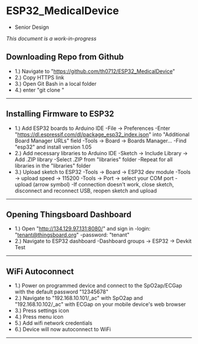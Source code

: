 # ESP32_MedicalDevice
- Senior Design

*This document is a work-in-progress*

Downloading Repo from Github
---------------------------------------------------------------------------------------------------------------------------
- 1.) Navigate to "https://github.com/th0712/ESP32_MedicalDevice"
- 2.) Copy HTTPS link
- 3.) Open Git Bash in a local folder
- 4.) enter "git clone <Insert HTTP link here>"
---------------------------------------------------------------------------------------------------------------------------

Installing Firmware to ESP32
---------------------------------------------------------------------------------------------------------------------------
- 1.) Add ESP32 boards to Arduino IDE
	-File -> Preferences 
	-Enter "https://dl.espressif.com/dl/package_esp32_index.json" into "Additional Board Manager URLs" field
	-Tools -> Board -> Boards Manager...
	-Find "esp32" and install version 1.05
- 2.) Add necessary libraries to Arduino IDE
	-Sketch -> Include Library -> Add .ZIP library
	-Select .ZIP from "libraries" folder
	-Repeat for all libraries in the "libraries" folder
- 3.) Upload sketch to ESP32
	-Tools -> Board -> ESP32 dev module
	-Tools -> upload speed -> 115200
	-Tools -> Port -> select your COM port
	-upload (arrow symbol)
	-If connection doesn't work, close sketch, disconnect and reconnect USB, reopen sketch and upload
---------------------------------------------------------------------------------------------------------------------------

Opening Thingsboard Dashboard
---------------------------------------------------------------------------------------------------------------------------
- 1.) Open "http://134.129.97.131:8080/" and sign in
	-login: "tenant@thingsboard.org"
	-password: "tenant"
- 2.) Navigate to ESP32 dashboard
	-Dashboard groups -> ESP32 -> Devkit Test
---------------------------------------------------------------------------------------------------------------------------

WiFi Autoconnect
---------------------------------------------------------------------------------------------------------------------------
- 1.) Power on programmed device and connect to the SpO2ap/ECGap with the default password "12345678"
- 2.) Navigate to "192.168.10.101/_ac" with SpO2ap and "192.168.10.102/_ac" with ECGap on your mobile device's web browser
- 3.) Press settings icon
- 4.) Press menu icon
- 5.) Add wifi network credentials
- 6.) Device will now autoconnect to WiFi
---------------------------------------------------------------------------------------------------------------------------

